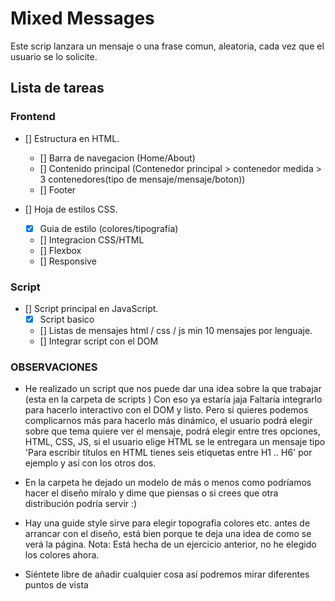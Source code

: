 # Mixed Messages
Este scrip lanzara un mensaje o una frase comun, aleatoria, cada vez que el usuario se lo solicite.

## Lista de tareas

### Frontend 
- [] Estructura en HTML.
    - [] Barra de navegacion (Home/About)
    - [] Contenido principal (Contenedor principal > contenedor medida > 3 contenedores(tipo de mensaje/mensaje/boton))
    - [] Footer

- [] Hoja de estilos CSS.
    - [x] Guia de estilo (colores/tipografia)
    - [] Integracion CSS/HTML 
    - [] Flexbox 
    - [] Responsive 

### Script 
- [] Script principal en JavaScript.
    - [x] Script basico
    - [] Listas de mensajes html / css / js min 10 mensajes por lenguaje.
    - [] Integrar script con el DOM

### OBSERVACIONES 
- He realizado un script que nos puede dar una idea sobre la que trabajar (esta en la carpeta de scripts ) Con eso ya estaría jaja Faltaría integrarlo para hacerlo interactivo con el DOM y listo. Pero si quieres podemos complicarnos más para hacerlo más dinámico, el usuario podrá elegir sobre que tema quiere ver el mensaje, podrá elegir entre tres opciones, HTML, CSS, JS, si el usuario elige HTML se le entregara un mensaje tipo 'Para escribir títulos en HTML tienes seis etiquetas entre H1 .. H6' por ejemplo y así con los otros dos. 

- En la carpeta he dejado un modelo de más o menos como podríamos hacer el diseño míralo y dime que piensas o si crees que otra distribución podría servir :) 

- Hay una guide style sirve para elegir topografía colores etc. antes de arrancar con el diseño, está bien porque te deja una idea de como se verá la página. Nota: Está hecha de un ejercicio anterior, no he elegido los colores ahora. 

- Siéntete libre de añadir cualquier cosa así podremos mirar diferentes puntos de vista 

